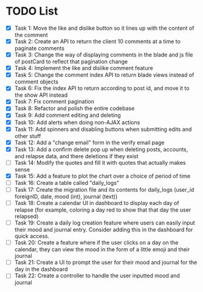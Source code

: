 # TODO List

- [X] Task 1: Move the like and dislike button so it lines up with the content of the comment
- [X] Task 2: Create an API to return the client 10 comments at a time to paginate comments
- [X] Task 3: Change the way of displaying comments in the blade and js file of postCard to reflect that pagination change
- [X] Task 4: Implement the like and dislike comment feature
- [X] Task 5: Change the comment index API to return blade views instead of comment objects
- [X] Task 6: Fix the index API to return according to post id, and move it to the show API instead
- [X] Task 7: Fix comment pagination
- [X] Task 8: Refactor and polish the entire codebase
- [X] Task 9: Add comment editing and deleting
- [X] Task 10: Add alerts when doing non-AJAX actions
- [X] Task 11: Add spinners and disabling buttons when submitting edits and other stuff
- [X] Task 12: Add a "change email" form in the verify email page
- [X] Task 13: Add a confirm delete pop up when deleting posts, accounts, and relapse data, and there deletions if they exist
- [ ] Task 14: Modify the quotes and fill it with quotes that actually makes sense
- [X] Task 15: Add a feature to plot the chart over a choice of period of time
- [ ] Task 16: Create a table called "daily_logs"
- [ ] Task 17: Create the migration file and its contents for daily_logs (user_id foreignID, date, mood (int), journal (text))
- [ ] Task 18: Create a calendar UI in dashboard to display each day of relapse (for example, coloring a day red to show that that day the user relapsed)
- [ ] Task 19: Create a daily log creation feature where users can easily input their mood and journal entry. Consider adding this in the dashboard for quick access.
- [ ] Task 20: Create a feature where if the user clicks on a day on the calendar, they can view the mood in the form of a little emoji and their journal
- [ ] Task 21: Create a UI to prompt the user for their mood and journal for the day in the dashboard
- [ ] Task 22: Create a controller to handle the user inputted mood and journal